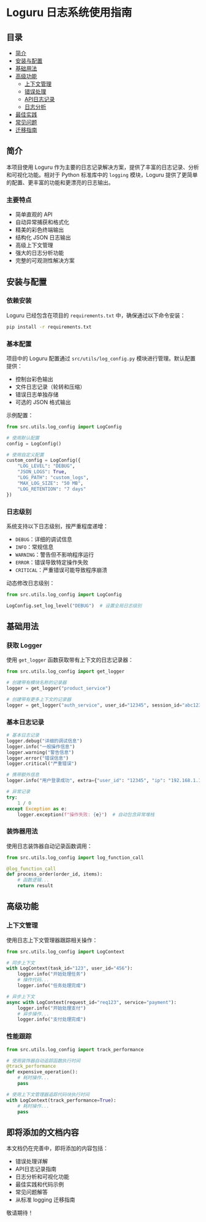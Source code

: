 # Loguru 日志系统使用指南

## 目录

- [简介](#简介)
- [安装与配置](#安装与配置)
- [基础用法](#基础用法)
- [高级功能](#高级功能)
  - [上下文管理](#上下文管理)
  - [错误处理](#错误处理)
  - [API日志记录](#API日志记录)
  - [日志分析](#日志分析)
- [最佳实践](#最佳实践)
- [常见问题](#常见问题)
- [迁移指南](#迁移指南)

## 简介

本项目使用 Loguru 作为主要的日志记录解决方案，提供了丰富的日志记录、分析和可视化功能。相对于 Python 标准库中的 `logging` 模块，Loguru 提供了更简单的配置、更丰富的功能和更漂亮的日志输出。

### 主要特点

- 简单直观的 API
- 自动异常捕获和格式化
- 精美的彩色终端输出
- 结构化 JSON 日志输出
- 高级上下文管理
- 强大的日志分析功能
- 完整的可观测性解决方案

## 安装与配置

### 依赖安装

Loguru 已经包含在项目的 `requirements.txt` 中，确保通过以下命令安装：

```bash
pip install -r requirements.txt
```

### 基本配置

项目中的 Loguru 配置通过 `src/utils/log_config.py` 模块进行管理。默认配置提供：

- 控制台彩色输出
- 文件日志记录（轮转和压缩）
- 错误日志单独存储
- 可选的 JSON 格式输出

示例配置：

```python
from src.utils.log_config import LogConfig

# 使用默认配置
config = LogConfig()

# 使用自定义配置
custom_config = LogConfig({
    "LOG_LEVEL": "DEBUG",
    "JSON_LOGS": True,
    "LOG_PATH": "custom_logs",
    "MAX_LOG_SIZE": "50 MB",
    "LOG_RETENTION": "7 days"
})
```

### 日志级别

系统支持以下日志级别，按严重程度递增：

- `DEBUG`：详细的调试信息
- `INFO`：常规信息
- `WARNING`：警告但不影响程序运行
- `ERROR`：错误导致特定操作失败
- `CRITICAL`：严重错误可能导致程序崩溃

动态修改日志级别：

```python
from src.utils.log_config import LogConfig

LogConfig.set_log_level("DEBUG")  # 设置全局日志级别
```

## 基础用法

### 获取 Logger

使用 `get_logger` 函数获取带有上下文的日志记录器：

```python
from src.utils.log_config import get_logger

# 创建带有模块名称的记录器
logger = get_logger("product_service")

# 创建带有更多上下文的记录器
logger = get_logger("auth_service", user_id="12345", session_id="abc123")
```

### 基本日志记录

```python
# 基本日志记录
logger.debug("详细的调试信息")
logger.info("一般操作信息")
logger.warning("警告信息")
logger.error("错误信息")
logger.critical("严重错误")

# 携带额外信息
logger.info("用户登录成功", extra={"user_id": "12345", "ip": "192.168.1.1"})

# 异常记录
try:
    1 / 0
except Exception as e:
    logger.exception(f"操作失败: {e}")  # 自动包含异常堆栈
```

### 装饰器用法

使用日志装饰器自动记录函数调用：

```python
from src.utils.log_config import log_function_call

@log_function_call
def process_order(order_id, items):
    # 函数逻辑...
    return result
```

## 高级功能

### 上下文管理

使用日志上下文管理器跟踪相关操作：

```python
from src.utils.log_config import LogContext

# 同步上下文
with LogContext(task_id="123", user_id="456"):
    logger.info("开始处理任务")
    # 操作代码...
    logger.info("任务处理完成")

# 异步上下文
async with LogContext(request_id="req123", service="payment"):
    logger.info("开始处理支付")
    # 异步操作...
    logger.info("支付处理完成")
```

### 性能跟踪

```python
from src.utils.log_config import track_performance

# 使用装饰器自动追踪函数执行时间
@track_performance
def expensive_operation():
    # 耗时操作...
    pass

# 使用上下文管理器追踪代码块执行时间
with LogContext(track_performance=True):
    # 耗时操作...
    pass
```

## 即将添加的文档内容

本文档仍在完善中，即将添加的内容包括：

- 错误处理详解
- API日志记录指南
- 日志分析和可视化功能
- 最佳实践和代码示例
- 常见问题解答
- 从标准 logging 迁移指南

敬请期待！ 